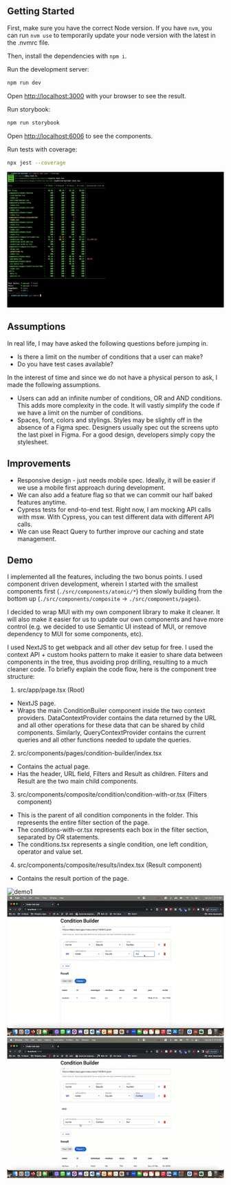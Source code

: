 ## Getting Started

First, make sure you have the correct Node version. If you have `nvm`, you can run `nvm use` to temporarily update your node version with the latest in the .nvmrc file.

Then, install the dependencies with `npm i`.

Run the development server:

```bash
npm run dev
```

Open [http://localhost:3000](http://localhost:3000) with your browser to see the result.

Run storybook:

```bash
npm run storybook
```

Open [http://localhost:6006](http://localhost:6006) to see the components.

Run tests with coverage:

```bash
npx jest --coverage
```

![tests](./demos/tests.png)

## Assumptions

In real life, I may have asked the following questions before jumping in.

- Is there a limit on the number of conditions that a user can make?
- Do you have test cases available?

In the interest of time and since we do not have a physical person to ask, I made the following assumptions.

- Users can add an infinite number of conditions, OR and AND conditions. This adds more complexity in the code. It will vastly simplify the code if we have a limit on the number of conditions.
- Spaces, font, colors and stylings. Styles may be slightly off in the absence of a Figma spec. Designers usually spec out the screens upto the last pixel in Figma. For a good design, developers simply copy the stylesheet.

## Improvements

- Responsive design - just needs mobile spec. Ideally, it will be easier if we use a mobile first approach during development.
- We can also add a feature flag so that we can commit our half baked features anytime.
- Cypress tests for end-to-end test. Right now, I am mocking API calls with msw. With Cypress, you can test different data with different API calls.
- We can use React Query to further improve our caching and state management.

## Demo

I implemented all the features, including the two bonus points. I used component driven development, wherein I started with the smallest components first (`./src/components/atomic/*`) then slowly building from the bottom up (`./src/components/composite` -> `./src/components/pages`).

I decided to wrap MUI with my own component library to make it cleaner. It will also make it easier for us to update our own components and have more control (e.g. we decided to use Semantic UI instead of MUI, or remove dependency to MUI for some components, etc).

I used NextJS to get webpack and all other dev setup for free. I used the context API + custom hooks pattern to make it easier to share data between components in the tree, thus avoiding prop drilling, resulting to a much cleaner code. To briefly explain the code flow, here is the component tree structure:

1. src/app/page.tsx (Root)

- NextJS page.
- Wraps the main ConditionBuiler component inside the two context providers. DataContextProvider contains the data returned by the URL and all other operations for these data that can be shared by child components. Similarly, QueryContextProvider contains the current queries and all other functions needed to update the queries.

2. src/components/pages/condition-builder/index.tsx

- Contains the actual page.
- Has the header, URL field, Filters and Result as children. Filters and Result are the two main child components.

3. src/components/composite/condition/condition-with-or.tsx (Filters component)

- This is the parent of all condition components in the folder. This represents the entire filter section of the page.
- The conditions-with-or.tsx represents each box in the filter section, separated by OR statements.
- The conditions.tsx represents a single condition, one left condition, operator and value set.

4. src/components/composite/results/index.tsx (Result component)

- Contains the result portion of the page.

![demo1](./demos/demo1.gif)
![demo2](./demos/demo2.gif)
![demo3](./demos/demo3.gif)
